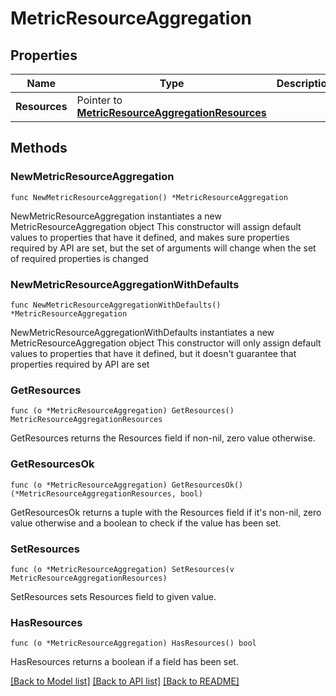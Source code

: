 # MetricResourceAggregation

## Properties

Name | Type | Description | Notes
------------ | ------------- | ------------- | -------------
**Resources** | Pointer to [**MetricResourceAggregationResources**](MetricResourceAggregationResources.md) |  | [optional] 

## Methods

### NewMetricResourceAggregation

`func NewMetricResourceAggregation() *MetricResourceAggregation`

NewMetricResourceAggregation instantiates a new MetricResourceAggregation object
This constructor will assign default values to properties that have it defined,
and makes sure properties required by API are set, but the set of arguments
will change when the set of required properties is changed

### NewMetricResourceAggregationWithDefaults

`func NewMetricResourceAggregationWithDefaults() *MetricResourceAggregation`

NewMetricResourceAggregationWithDefaults instantiates a new MetricResourceAggregation object
This constructor will only assign default values to properties that have it defined,
but it doesn't guarantee that properties required by API are set

### GetResources

`func (o *MetricResourceAggregation) GetResources() MetricResourceAggregationResources`

GetResources returns the Resources field if non-nil, zero value otherwise.

### GetResourcesOk

`func (o *MetricResourceAggregation) GetResourcesOk() (*MetricResourceAggregationResources, bool)`

GetResourcesOk returns a tuple with the Resources field if it's non-nil, zero value otherwise
and a boolean to check if the value has been set.

### SetResources

`func (o *MetricResourceAggregation) SetResources(v MetricResourceAggregationResources)`

SetResources sets Resources field to given value.

### HasResources

`func (o *MetricResourceAggregation) HasResources() bool`

HasResources returns a boolean if a field has been set.


[[Back to Model list]](../README.md#documentation-for-models) [[Back to API list]](../README.md#documentation-for-api-endpoints) [[Back to README]](../README.md)


